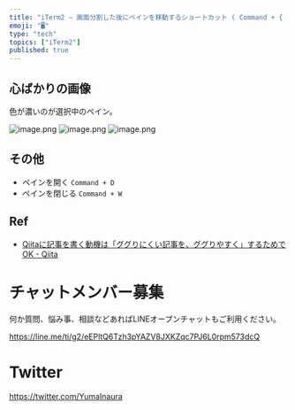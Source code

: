 ```yaml
---
title: "iTerm2 — 画面分割した後にペインを移動するショートカット ( Command + {  ) ( Command + } )"
emoji: "🖥"
type: "tech"
topics: ["iTerm2"]
published: true
---
```


## 心ばかりの画像

色が濃いのが選択中のペイン。

![image.png](https://qiita-image-store.s3.amazonaws.com/0/89618/f07e8b56-c705-de42-cdc9-b3d89ccc9b7a.png)
![image.png](https://qiita-image-store.s3.amazonaws.com/0/89618/39ae0ec8-0a71-5811-9334-af47da9b1377.png)
![image.png](https://qiita-image-store.s3.amazonaws.com/0/89618/0b78ea2d-54e3-f814-2193-1497a2b12a6c.png)

## その他

- ペインを開く `Command + D`
- ペインを閉じる `Command + W`

## Ref

- [Qiitaに記事を書く動機は「ググりにくい記事を、ググりやすく」するためでOK - Qiita](https://qiita.com/YumaInaura/items/e83df9a45836f7b2929b)








<!-- Update From Qiita API -->

# チャットメンバー募集


何か質問、悩み事、相談などあればLINEオープンチャットもご利用ください。

https://line.me/ti/g2/eEPltQ6Tzh3pYAZV8JXKZqc7PJ6L0rpm573dcQ





# Twitter


https://twitter.com/YumaInaura


<!-- Update From Qiita API -->


